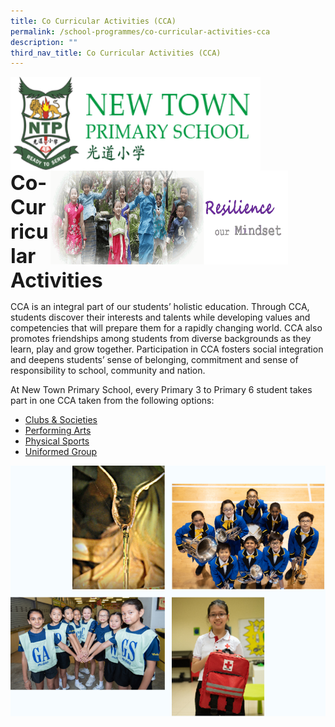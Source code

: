 ```yaml
---
title: Co Curricular Activities (CCA)
permalink: /school-programmes/co-curricular-activities-cca
description: ""
third_nav_title: Co Curricular Activities (CCA)
---
```

<img src="/images/logosub.png" style="width:400px;height:150px;margin-left:0px;" align = "left">

<img src="/images/Header%20GIF.gif" style="width:380px;height:150px;margin-right:60px;" align = "right">
<br><br><br><br><br><br>

**<font size=6>Co-Curricular Activities</font>**

CCA is an integral part of our students’ holistic education. Through CCA, students discover their interests and talents while developing values and competencies that will prepare them for a rapidly changing world. CCA also promotes friendships among students from diverse backgrounds as they learn, play and grow together. Participation in CCA fosters social integration and deepens students’ sense of belonging, commitment and sense of responsibility to school, community and nation.  

  

At New Town Primary School, every Primary 3 to Primary 6 student takes part in one CCA taken from the following options:

*   [Clubs & Societies](https://moe-newtownpri-staging.netlify.app/school-programmes/co-curricular-activities-cca/clubs-n-societies)
*   [Performing Arts](https://moe-newtownpri-staging.netlify.app/school-programmes/co-curricular-activities-cca/performing-arts)
*   [Physical Sports](https://moe-newtownpri-staging.netlify.app/school-programmes/co-curricular-activities-cca/physical-sports)
*   [Uniformed Group](https://moe-newtownpri-staging.netlify.app/school-programmes/co-curricular-activities-cca/uniformed-group)

![](/images/School%20Programmes/CCA.png)